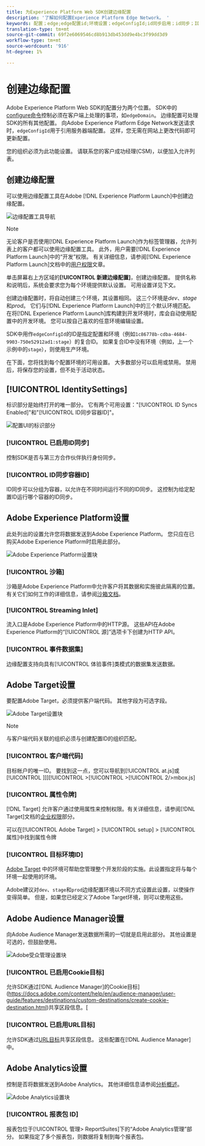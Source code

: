 ```yaml
---
title: 为Experience Platform Web SDK创建边缘配置
description: '了解如何配置Experience Platform Edge Network。 '
keywords: 配置；edge;edge配置id;环境设置；edgeConfigId;id同步启用；id同步；ID同步容器ID；沙箱；流入；事件数据集；目标；客户端代码；属性令牌；目标环境ID;Cookie目标；url目标；分析设置块报表包ID;
translation-type: tm+mt
source-git-commit: 69f2e6069546cd8b913db453dd9e4bc3f99dd3d9
workflow-type: tm+mt
source-wordcount: '916'
ht-degree: 1%

---
```



# 创建边缘配置

Adobe Experience Platform Web SDK的配置分为两个位置。 SDK中的[configure命令](configuring-the-sdk.md)控制必须在客户端上处理的事项，如`edgeDomain`。 边缘配置可处理SDK的所有其他配置。 向Adobe Experience Platform Edge Network发送请求时，`edgeConfigId`用于引用服务器端配置。 这样，您无需在网站上更改代码即可更新配置。

您的组织必须为此功能设置。 请联系您的客户成功经理(CSM)，以便加入允许列表。

## 创建边缘配置

可以使用边缘配置工具在Adobe [!DNL Experience Platform Launch]中创建边缘配置。

![边缘配置工具导航](../../assets/edge_configuration_nav.png)

>[!NOTE]
>
>无论客户是否使用[!DNL Experience Platform Launch]作为标签管理器，允许列表上的客户都可以使用边缘配置工具。 此外，用户需要[!DNL Experience Platform Launch]中的“开发”权限。 有关详细信息，请参阅[!DNL Experience Platform Launch]文档中的[用户权限](https://docs.adobe.com/content/help/zh-Hans/launch/using/reference/admin/user-permissions.html)文章。

单击屏幕右上方区域的&#x200B;**[!UICONTROL 新建边缘配置]**，创建边缘配置。 提供名称和说明后，系统会要求您为每个环境提供默认设置。 可用设置详见下文。

创建边缘配置时，将自动创建三个环境，其设置相同。 这三个环境是&#x200B;*dev*、*stage*&#x200B;和&#x200B;*prod*。 它们与[!DNL Experience Platform Launch]中的三个默认环境匹配。 在将[!DNL Experience Platform Launch]库构建到开发环境时，库会自动使用配置中的开发环境。 您可以按自己喜欢的任意环境编辑设置。

SDK中用作`edgeConfigId`的ID是指定配置和环境（例如`1c86778b-cdba-4684-9903-750e52912ad1:stage`）的复合ID。 如果复合ID中没有环境（例如，上一个示例中的`stage`），则使用生产环境。

在下面，您将找到每个配置环境的可用设置。 大多数部分可以启用或禁用。 禁用后，将保存您的设置，但不处于活动状态。

## [!UICONTROL IdentitySettings] 

标识部分是始终打开的唯一部分。 它有两个可用设置：&quot;[!UICONTROL ID Syncs Enabled]&quot;和&quot;[!UICONTROL ID同步容器ID]&quot;。

![配置UI的标识部分](../../assets/edge_configuration_identity.png)

### [!UICONTROL 已启用ID同步]

控制SDK是否与第三方合作伙伴执行身份同步。

### [!UICONTROL ID同步容器ID]

ID同步可以分组为容器，以允许在不同时间运行不同的ID同步。 这控制为给定配置ID运行哪个容器的ID同步。

## Adobe Experience Platform设置

此处列出的设置允许您将数据发送到Adobe Experience Platform。 您只应在已购买Adobe Experience Platform时启用此部分。

![Adobe Experience Platform设置块](../../assets/edge_configuration_aep.png)

### [!UICONTROL 沙箱]

沙箱是Adobe Experience Platform中允许客户将其数据和实施彼此隔离的位置。 有关它们如何工作的详细信息，请参阅[沙箱文档](../../sandboxes/home.md)。

### [!UICONTROL Streaming Inlet]

流入口是Adobe Experience Platform中的HTTP源。 这些API在Adobe Experience Platform的“[!UICONTROL 源]”选项卡下创建为HTTP API。

### [!UICONTROL 事件数据集]

边缘配置支持向具有[!UICONTROL 体验事件]类模式的数据集发送数据。

## Adobe Target设置

要配置Adobe Target，必须提供客户端代码。 其他字段为可选字段。

![Adobe Target设置块](../../assets/edge_configuration_target.png)

>[!NOTE]
>
>与客户端代码关联的组织必须与创建配置ID的组织匹配。

### [!UICONTROL 客户端代码]

目标帐户的唯一ID。 要找到这一点，您可以导航到[!UICONTROL at.js]或[!UICONTROL ]]][!UICONTROL >[!UICONTROL >[!UICONTROL 2/>mbox.js]

### [!UICONTROL 属性令牌]

[!DNL Target] 允许客户通过使用属性来控制权限。有关详细信息，请参阅[!DNL Target]文档的[企业权限](https://docs.adobe.com/content/help/en/target/using/administer/manage-users/enterprise/properties-overview.html)部分。

可以在[!UICONTROL Adobe Target] > [!UICONTROL setup] > [!UICONTROL 属性]中找到属性令牌

### [!UICONTROL 目标环境ID]

[Adobe Target](https://docs.adobe.com/content/help/en/target/using/administer/hosts.html) 中的环境可帮助您管理整个开发阶段的实施。此设置指定将与每个环境一起使用的环境。

Adobe建议对`dev`、`stage`和`prod`边缘配置环境以不同方式设置此设置，以使操作变得简单。 但是，如果您已经定义了Adobe Target环境，则可以使用这些。

## Adobe Audience Manager设置

向Adobe Audience Manager发送数据所需的一切就是启用此部分。 其他设置是可选的，但鼓励使用。

![Adobe受众管理设置块](../../assets/edge_configuration_aam.png)

### [!UICONTROL 已启用Cookie目标]

允许SDK通过[!DNL Audience Manager]的Cookie目标](https://docs.adobe.com/content/help/en/audience-manager/user-guide/features/destinations/custom-destinations/create-cookie-destination.html)共享区段信息。[

### [!UICONTROL 已启用URL目标]

允许SDK通过[URL目标](https://docs.adobe.com/content/help/en/audience-manager/user-guide/features/destinations/custom-destinations/create-url-destination.html)共享区段信息。 这些配置在[!DNL Audience Manager]中。

## Adobe Analytics设置

控制是否将数据发送到Adobe Analytics。 其他详细信息请参阅[分析概述](../data-collection/adobe-analytics/analytics-overview.md)。

![Adobe Analytics设置块](../../assets/edge_configuration_aa.png)

### [!UICONTROL 报表包 ID]

报表包位于[!UICONTROL 管理> ReportSuites]下的“Adobe Analytics管理”部分。 如果指定了多个报表包，则数据将复制到每个报表包。
